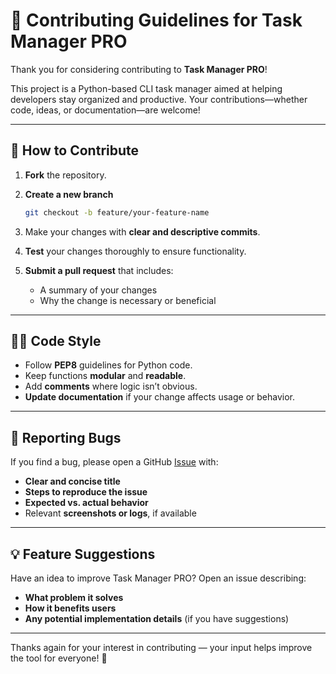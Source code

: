 # 🤝 Contributing Guidelines for Task Manager PRO

Thank you for considering contributing to **Task Manager PRO**!

This project is a Python-based CLI task manager aimed at helping developers stay organized and productive. Your contributions—whether code, ideas, or documentation—are welcome!

---

## 🚀 How to Contribute

1. **Fork** the repository.
2. **Create a new branch**  
   ```bash
   git checkout -b feature/your-feature-name
   ```

3. Make your changes with **clear and descriptive commits**.
4. **Test** your changes thoroughly to ensure functionality.
5. **Submit a pull request** that includes:

   * A summary of your changes
   * Why the change is necessary or beneficial

---

## 🧑‍💻 Code Style

* Follow **PEP8** guidelines for Python code.
* Keep functions **modular** and **readable**.
* Add **comments** where logic isn’t obvious.
* **Update documentation** if your change affects usage or behavior.

---

## 🐞 Reporting Bugs

If you find a bug, please open a GitHub [Issue](https://github.com/your-username/Task-Manager-PRO/issues) with:

* **Clear and concise title**
* **Steps to reproduce the issue**
* **Expected vs. actual behavior**
* Relevant **screenshots or logs**, if available

---

## 💡 Feature Suggestions

Have an idea to improve Task Manager PRO? Open an issue describing:

* **What problem it solves**
* **How it benefits users**
* **Any potential implementation details** (if you have suggestions)

---

Thanks again for your interest in contributing — your input helps improve the tool for everyone! 🙌
